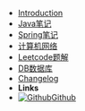 - [Introduction](introduction)
- [Java笔记](Java)
- [Spring笔记](themes)
- [计算机网络](customization)
- [Leetcode题解](options)
- [DB数据库](markdown)
- [Changelog](changelog)
- **Links**
- [![Github](https://icongram.jgog.in/simple/github.svg?color=808080&size=16)Github](https://github.com/YeSei)